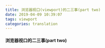 ```yaml
---
title: 浏览器视口(viewport)的二三事(part two)
date: 2019-04-09 10:39:07
tags: viewport
categories: translation
---
```


#### 浏览器视口的二三事(part two)
